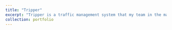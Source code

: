 ```yaml
---
title: "Tripper"
excerpt: "Tripper is a traffic management system that my team in the master's program designed and prototyped last year, and we're working this year to implement it as a large-scale production framework."
collection: portfolio
---
```


